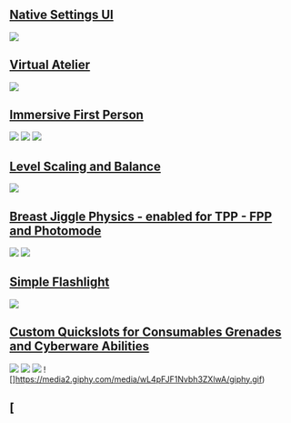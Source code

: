 

## [Native Settings UI](https://www.nexusmods.com/cyberpunk2077/mods/3518)
![](https://cdn.jsdelivr.net/gh/justarandomguyintheinternet/keanuWheeze/nativeSettingsImages/main.gif)

## [Virtual Atelier](https://www.nexusmods.com/cyberpunk2077/mods/2987)
![](https://s2.gifyu.com/images/ezgif.com-video-to-gifde3b2c1ceec906ca.gif)

## [Immersive First Person](https://www.nexusmods.com/cyberpunk2077/mods/2675)
![](https://s3.bona.cafe/pub/nexus/ifp1_low.gif) ![](https://s3.bona.cafe/pub/nexus/ifp2_low.gif)
![](https://s3.bona.cafe/pub/nexus/ifp5.gif)

## [Level Scaling and Balance](https://www.nexusmods.com/cyberpunk2077/mods/1712)
![](https://media.giphy.com/media/Ul1pfEvawMsRE0dUgW/giphy.gif)

## [Breast Jiggle Physics - enabled for TPP - FPP and Photomode](https://www.nexusmods.com/cyberpunk2077/mods/3339)
![](https://staticdelivery.nexusmods.com/mods/3333/images/3339/3339-1634738529-576013403.gif)
![](https://staticdelivery.nexusmods.com/mods/3333/images/3339/3339-1634738547-2077129242.gif) 

## [Simple Flashlight](https://www.nexusmods.com/cyberpunk2077/mods/2913)
![](https://media.giphy.com/media/ZXAbQ3lNP6M1Mswa7C/giphy.gif)

## [Custom Quickslots for Consumables Grenades and Cyberware Abilities](https://www.nexusmods.com/cyberpunk2077/mods/3096)
![](https://media2.giphy.com/media/oQqgA6TB0DC0GBewg2/giphy.gif)
![](https://media2.giphy.com/media/v4jBGzyx1ziXEuWvhB/giphy.gif)
![](https://media.giphy.com/media/ugucjIVdxiVLi5yxzG/giphy-downsized-large.gif)
![]https://media2.giphy.com/media/wL4pFJF1Nvbh3ZXlwA/giphy.gif)

## [
